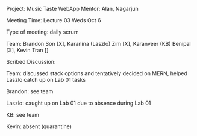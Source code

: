 Project: Music Taste WebApp
Mentor: Alan, Nagarjun

Meeting Time: Lecture 03 Weds Oct 6

Type of meeting: daily scrum

Team: Brandon Son [X], Karanina (Laszlo) Zim [X], Karanveer (KB) Benipal [X], Kevin Tran []

Scribed Discussion:

Team: discussed stack options and tentatively decided on MERN, helped Laszlo
  catch up on Lab 01 tasks

Brandon: see team

Laszlo: caught up on Lab 01 due to absence during Lab 01

KB: see team

Kevin: absent (quarantine)
